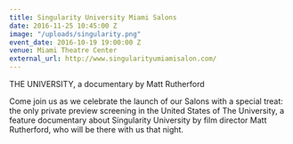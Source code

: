 ```yaml
---
title: Singularity University Miami Salons
date: 2016-11-25 10:45:00 Z
image: "/uploads/singularity.png"
event_date: 2016-10-19 19:00:00 Z
venue: Miami Theatre Center
external_url: http://www.singularityumiamisalon.com/
---
```


THE UNIVERSITY, a documentary by Matt Rutherford

Come join us as we celebrate the launch of our Salons with a special treat: the only private preview screening in the United States of The University, a feature documentary about Singularity University by film director Matt Rutherford, who will be there with us that night.